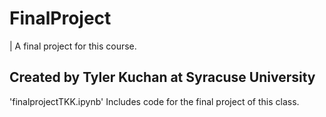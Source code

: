 # FinalProject
| A final project for this course.

## Created by Tyler Kuchan at Syracuse University

'finalprojectTKK.ipynb'
Includes code for the final project of this class.
